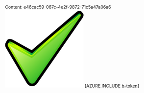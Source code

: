 Content: e46cac59-067c-4e2f-9872-71c5a47a06a6![image](0c66ad2e-a6ed-4fab-b1a3-4d0c06b0ab3b.png)
[AZURE.INCLUDE [b-token](6e3313d4-e13c-4973-931f-809c0d4e9abe.md)]
